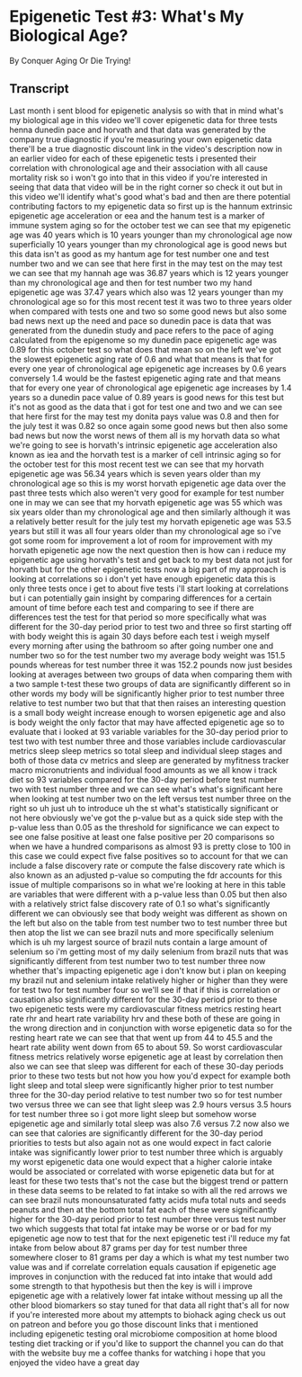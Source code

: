 # Epigenetic Test #3: What's My Biological Age?

By Conquer Aging Or Die Trying! 


## Transcript

Last month i sent blood for epigenetic analysis so with that in mind what's my biological age in this video we'll cover epigenetic data for three tests henna dunedin pace and horvath and that data was generated by the company true diagnostic if you're measuring your own epigenetic data there'll be a true diagnostic discount link in the video's description now in an earlier video for each of these epigenetic tests i presented their correlation with chronological age and their association with all cause mortality risk so i won't go into that in this video if you're interested in seeing that data that video will be in the right corner so check it out but in this video we'll identify what's good what's bad and then are there potential contributing factors to my epigenetic data so first up is the hannum extrinsic epigenetic age acceleration or eea and the hanum test is a marker of immune system aging so for the october test we can see that my epigenetic age was 40 years which is 10 years younger than my chronological age now superficially 10 years younger than my chronological age is good news but this data isn't as good as my hantum age for test number one and test number two and we can see that here first in the may test on the may test we can see that my hannah age was 36.87 years which is 12 years younger than my chronological age and then for test number two my hand epigenetic age was 37.47 years which also was 12 years younger than my chronological age so for this most recent test it was two to three years older when compared with tests one and two so some good news but also some bad news next up the need and pace so dunedin pace is data that was generated from the dunedin study and pace refers to the pace of aging calculated from the epigenome so my dunedin pace epigenetic age was 0.89 for this october test so what does that mean so on the left we've got the slowest epigenetic aging rate of 0.6 and what that means is that for every one year of chronological age epigenetic age increases by 0.6 years conversely 1.4 would be the fastest epigenetic aging rate and that means that for every one year of chronological age epigenetic age increases by 1.4 years so a dunedin pace value of 0.89 years is good news for this test but it's not as good as the data that i got for test one and two and we can see that here first for the may test my donita pays value was 0.8 and then for the july test it was 0.82 so once again some good news but then also some bad news but now the worst news of them all is my horvath data so what we're going to see is horvath's intrinsic epigenetic age acceleration also known as iea and the horvath test is a marker of cell intrinsic aging so for the october test for this most recent test we can see that my horvath epigenetic age was 56.34 years which is seven years older than my chronological age so this is my worst horvath epigenetic age data over the past three tests which also weren't very good for example for test number one in may we can see that my horvath epigenetic age was 55 which was six years older than my chronological age and then similarly although it was a relatively better result for the july test my horvath epigenetic age was 53.5 years but still it was all four years older than my chronological age so i've got some room for improvement a lot of room for improvement with my horvath epigenetic age now the next question then is how can i reduce my epigenetic age using horvath's test and get back to my best data not just for horvath but for the other epigenetic tests now a big part of my approach is looking at correlations so i don't yet have enough epigenetic data this is only three tests once i get to about five tests i'll start looking at correlations but i can potentially gain insight by comparing differences for a certain amount of time before each test and comparing to see if there are differences test the test for that period so more specifically what was different for the 30-day period prior to test two and three so first starting off with body weight this is again 30 days before each test i weigh myself every morning after using the bathroom so after going number one and number two so for the test number two my average body weight was 151.5 pounds whereas for test number three it was 152.2 pounds now just besides looking at averages between two groups of data when comparing them with a two sample t-test these two groups of data are significantly different so in other words my body will be significantly higher prior to test number three relative to test number two but that that then raises an interesting question is a small body weight increase enough to worsen epigenetic age and also is body weight the only factor that may have affected epigenetic age so to evaluate that i looked at 93 variable variables for the 30-day period prior to test two with test number three and those variables include cardiovascular metrics sleep sleep metrics so total sleep and individual sleep stages and both of those data cv metrics and sleep are generated by myfitness tracker macro micronutrients and individual food amounts as we all know i track diet so 93 variables compared for the 30-day period before test number two with test number three and we can see what's what's significant here when looking at test number two on the left versus test number three on the right so uh just uh to introduce uh the st what's statistically significant or not here obviously we've got the p-value but as a quick side step with the p-value less than 0.05 as the threshold for significance we can expect to see one false positive at least one false positive per 20 comparisons so when we have a hundred comparisons as almost 93 is pretty close to 100 in this case we could expect five false positives so to account for that we can include a false discovery rate or compute the false discovery rate which is also known as an adjusted p-value so computing the fdr accounts for this issue of multiple comparisons so in what we're looking at here in this table are variables that were different with a p-value less than 0.05 but then also with a relatively strict false discovery rate of 0.1 so what's significantly different we can obviously see that body weight was different as shown on the left but also on the table from test number two to test number three but then atop the list we can see brazil nuts and more specifically selenium which is uh my largest source of brazil nuts contain a large amount of selenium so i'm getting most of my daily selenium from brazil nuts that was significantly different from test number two to test number three now whether that's impacting epigenetic age i don't know but i plan on keeping my brazil nut and selenium intake relatively higher or higher than they were for test two for test number four so we'll see if that if this is correlation or causation also significantly different for the 30-day period prior to these two epigenetic tests were my cardiovascular fitness metrics resting heart rate rhr and heart rate variability hrv and these both of these are going in the wrong direction and in conjunction with worse epigenetic data so for the resting heart rate we can see that that went up from 44 to 45.5 and the heart rate ability went down from 65 to about 59. So worst cardiovascular fitness metrics relatively worse epigenetic age at least by correlation then also we can see that sleep was different for each of these 30-day periods prior to these two tests but not how you how you'd expect for example both light sleep and total sleep were significantly higher prior to test number three for the 30-day period relative to test number two so for test number two versus three we can see that light sleep was 2.9 hours versus 3.5 hours for test number three so i got more light sleep but somehow worse epigenetic age and similarly total sleep was also 7.6 versus 7.2 now also we can see that calories are significantly different for the 30-day period priorities to tests but also again not as one would expect in fact calorie intake was significantly lower prior to test number three which is arguably my worst epigenetic data one would expect that a higher calorie intake would be associated or correlated with worse epigenetic data but for at least for these two tests that's not the case but the biggest trend or pattern in these data seems to be related to fat intake so with all the red arrows we can see brazil nuts monounsaturated fatty acids mufa total nuts and seeds peanuts and then at the bottom total fat each of these were significantly higher for the 30-day period prior to test number three versus test number two which suggests that total fat intake may be worse or or bad for my epigenetic age now to test that for the next epigenetic test i'll reduce my fat intake from below about 87 grams per day for test number three somewhere closer to 81 grams per day a which is what my test number two value was and if correlate correlation equals causation if epigenetic age improves in conjunction with the reduced fat into intake that would add some strength to that hypothesis but then the key is will i improve epigenetic age with a relatively lower fat intake without messing up all the other blood biomarkers so stay tuned for that data all right that's all for now if you're interested more about my attempts to biohack aging check us out on patreon and before you go those discount links that i mentioned including epigenetic testing oral microbiome composition at home blood testing diet tracking or if you'd like to support the channel you can do that with the website buy me a coffee thanks for watching i hope that you enjoyed the video have a great day
